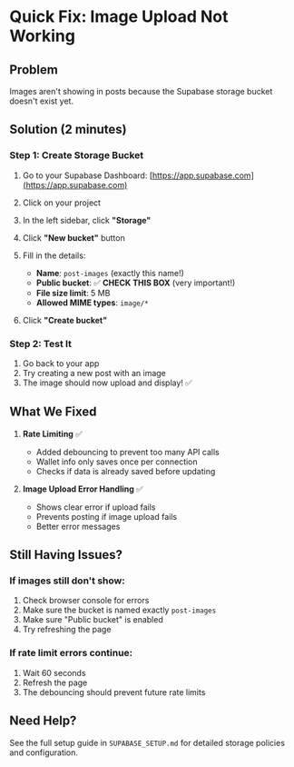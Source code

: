 # Quick Fix: Image Upload Not Working

## Problem
Images aren't showing in posts because the Supabase storage bucket doesn't exist yet.

## Solution (2 minutes)

### Step 1: Create Storage Bucket

1. Go to your Supabase Dashboard: [https://app.supabase.com](https://app.supabase.com)

2. Click on your project

3. In the left sidebar, click **"Storage"**

4. Click **"New bucket"** button

5. Fill in the details:
   - **Name**: `post-images` (exactly this name!)
   - **Public bucket**: ✅ **CHECK THIS BOX** (very important!)
   - **File size limit**: 5 MB
   - **Allowed MIME types**: `image/*`

6. Click **"Create bucket"**

### Step 2: Test It

1. Go back to your app
2. Try creating a new post with an image
3. The image should now upload and display! ✅

## What We Fixed

1. **Rate Limiting** ✅
   - Added debouncing to prevent too many API calls
   - Wallet info only saves once per connection
   - Checks if data is already saved before updating

2. **Image Upload Error Handling** ✅
   - Shows clear error if upload fails
   - Prevents posting if image upload fails
   - Better error messages

## Still Having Issues?

### If images still don't show:
1. Check browser console for errors
2. Make sure the bucket is named exactly `post-images`
3. Make sure "Public bucket" is enabled
4. Try refreshing the page

### If rate limit errors continue:
1. Wait 60 seconds
2. Refresh the page
3. The debouncing should prevent future rate limits

## Need Help?

See the full setup guide in `SUPABASE_SETUP.md` for detailed storage policies and configuration.


